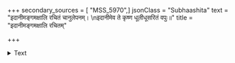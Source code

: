 +++
secondary_sources = [ "MSS_5970",]
jsonClass = "Subhaashita"
text = "इदानीमङ्गमक्षालि रचितं चानुलेपनम्।  \nइदानीमेव ते कृष्ण धूलीधूसरितं वपुः॥"
title = "इदानीमङ्गमक्षालि रचितम्"

+++

<details><summary>Text</summary>

इदानीमङ्गमक्षालि रचितं चानुलेपनम्।  
इदानीमेव ते कृष्ण धूलीधूसरितं वपुः॥
</details>
